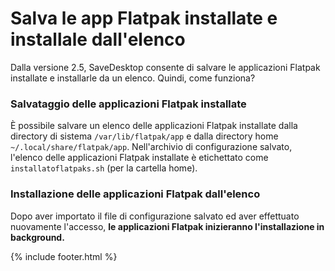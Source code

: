 # Salva le app Flatpak installate e installale dall'elenco
Dalla versione 2.5, SaveDesktop consente di salvare le applicazioni Flatpak installate e installarle da un elenco. Quindi, come funziona?

### Salvataggio delle applicazioni Flatpak installate
È possibile salvare un elenco delle applicazioni Flatpak installate dalla directory di sistema `/var/lib/flatpak/app` e dalla directory home `~/.local/share/flatpak/app`. Nell'archivio di configurazione salvato, l'elenco delle applicazioni Flatpak installate è etichettato come `installatoflatpaks.sh` (per la cartella home).

### Installazione delle applicazioni Flatpak dall'elenco
Dopo aver importato il file di configurazione salvato ed aver effettuato nuovamente l'accesso, **le applicazioni Flatpak inizieranno l'installazione in background.**



{% include footer.html %}
